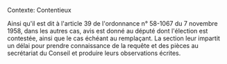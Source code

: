 Contexte: Contentieux

Ainsi qu'il est dit à l'article 39 de l'ordonnance n° 58-1067 du 7 novembre 1958, dans les autres cas, avis est donné au député dont l'élection est contestée, ainsi que le cas échéant au remplaçant. La section leur impartit un délai pour prendre connaissance de la requête et des pièces au secrétariat du Conseil et produire leurs observations écrites.